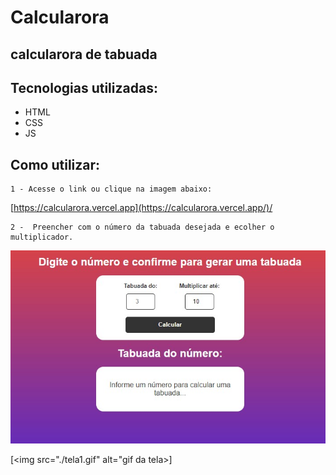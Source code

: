 # Calcularora
## calcularora de tabuada

## Tecnologias utilizadas:
- HTML
- CSS
- JS

## Como utilizar:

```
1 - Acesse o link ou clique na imagem abaixo: 
```
[https://calcularora.vercel.app](https://calcularora.vercel.app/)/

```
2 -  Preencher com o número da tabuada desejada e ecolher o multiplicador.
```
  


[<img src="./tela1.jpg" alt="imagem da tela">](https://calcularora.vercel.app/)

[<img src="./tela1.gif" alt="gif da tela>]

